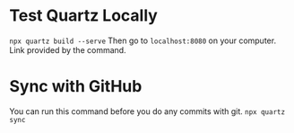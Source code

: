 # Test Quartz Locally
`npx quartz build --serve`
Then go to `localhost:8080` on your computer. Link provided by the command.
# Sync with GitHub
You can run this command before you do any commits with git.
`npx quartz sync`
